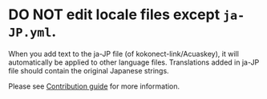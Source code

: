 # **DO NOT edit locale files** except `ja-JP.yml`.

When you add text to the ja-JP file (of kokonect-link/Acuaskey), it will automatically be applied to other language files.
Translations added in ja-JP file should contain the original Japanese strings.

Please see [Contribution guide](../CONTRIBUTING.md) for more information.
